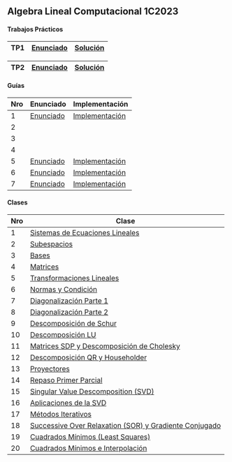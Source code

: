 ## Algebra Lineal Computacional 1C2023

#### Trabajos Prácticos
| TP1  | [Enunciado](https://github.com/arielbakal/uba_alc/blob/main/TP1/TP1.pdf) | [Solución](https://github.com/arielbakal/uba_alc/blob/main/TP1/TP1.ipynb) |
|-----|-------------------------------------------------------------------------- |-------------------------------------------------------------------------|

| TP2  | [Enunciado](https://github.com/arielbakal/uba_alc/blob/main/TP2/TP2.pdf) | [Solución](https://github.com/arielbakal/uba_alc/blob/main/TP2/TP2.ipynb) |
|-----|-------------------------------------------------------------------------- |-------------------------------------------------------------------------|

#### Guías
| Nro | Enunciado | Implementación |
|-------|-----------|----------|
| 1  | [Enunciado](https://github.com/arielbakal/uba_alc/blob/main/practicas/practica%201/practica1.pdf) | [Implementación](https://github.com/arielbakal/uba_alc/blob/main/practicas/practica%201/practica1.ipynb)  |
| 2  |  |  |
| 3  |  |  |
| 4  |  |  |
| 5  | [Enunciado](https://github.com/arielbakal/uba_alc/blob/main/practicas/practica%205/practica5.pdf) | [Implementación](https://github.com/arielbakal/uba_alc/blob/main/practicas/practica%205/practica5.ipynb) |
| 6  | [Enunciado](https://github.com/arielbakal/uba_aed1/blob/main/guias/guia6.pdf) | [Implementación](https://github.com/arielbakal/uba_alc/blob/main/practicas/practica%206/practica6.ipynb) |
| 7  | [Enunciado](https://github.com/arielbakal/uba_alc/blob/main/practicas/practica%207/practica7.pdf) | [Implementación](https://github.com/arielbakal/uba_alc/blob/main/practicas/practica%207/practica7.ipynb) |

#### Clases
| Nro | Clase |
|-------|-----------|
| 1  | [Sistemas de Ecuaciones Lineales](https://github.com/arielbakal/uba_alc/blob/main/clases/1.SistemasEcLineales.pdf) | 
| 2  | [Subespacios](https://github.com/arielbakal/uba_alc/blob/main/clases/2.Subespacios.pdf) | 
| 3  | [Bases](https://github.com/arielbakal/uba_alc/blob/main/clases/3.Bases.pdf) | 
| 4  | [Matrices](https://github.com/arielbakal/uba_alc/blob/main/clases/4.Matrices.pdf) | 
| 5  | [Transformaciones Lineales](https://github.com/arielbakal/uba_alc/blob/main/clases/5.TransformacionesLineales.pdf) | 
| 6  | [Normas y Condición](https://github.com/arielbakal/uba_alc/blob/main/clases/6.Normas_Condicion.pdf) | 
| 7  | [Diagonalización Parte 1](https://github.com/arielbakal/uba_alc/blob/main/clases/7.Diagonalizacion_parte1.pdf) | 
| 8  | [Diagonalización Parte 2](https://github.com/arielbakal/uba_alc/blob/main/clases/8.Diagonalizacion_parte2.pdf) | 
| 9  | [Descomposición de Schur](https://github.com/arielbakal/uba_alc/blob/main/clases/9.Schur.pdf) | 
| 10  | [Descomposición LU](https://github.com/arielbakal/uba_alc/blob/main/clases/10.DescLU.pdf) | 
| 11  | [Matrices SDP y Descomposición de Cholesky](https://github.com/arielbakal/uba_alc/blob/main/clases/11.SDP_Cholesky.pdf) | 
| 12  | [Descomposición QR y Householder](https://github.com/arielbakal/uba_alc/blob/main/clases/12.DescQR_Householder.pdf) | 
| 13  | [Proyectores](https://github.com/arielbakal/uba_alc/blob/main/clases/13.Proyectores.pdf) | 
| 14  | [Repaso Primer Parcial](https://github.com/arielbakal/uba_alc/blob/main/clases/14.RepasoPrimerParcial.pdf) | 
| 15  | [Singular Value Descomposition (SVD)](https://github.com/arielbakal/uba_alc/blob/main/clases/15.SVD.pdf) | 
| 16  | [Aplicaciones de la SVD](https://github.com/arielbakal/uba_alc/blob/main/clases/16.AplicacionesSVD.pdf) | 
| 17  | [Métodos Iterativos](https://github.com/arielbakal/uba_alc/blob/main/clases/17.MetodosIterativos.pdf) | 
| 18  | [Successive Over Relaxation (SOR) y Gradiente Conjugado](https://github.com/arielbakal/uba_alc/blob/main/clases/18.SOR_GradienteConjugado.pdf) | 
| 19  | [Cuadrados Mínimos (Least Squares)](https://github.com/arielbakal/uba_alc/blob/main/clases/19.CuadradosMinimos.pdf) | 
| 20  | [Cuadrados Mínimos e Interpolación](https://github.com/arielbakal/uba_alc/blob/main/clases/20.CuadradosMinimos_Interpolacion.pdf) | 











